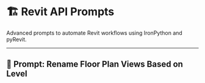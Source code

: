 # 🏗️ Revit API Prompts
Advanced prompts to automate Revit workflows using IronPython and pyRevit.

---

## 🔹 Prompt: Rename Floor Plan Views Based on Level

